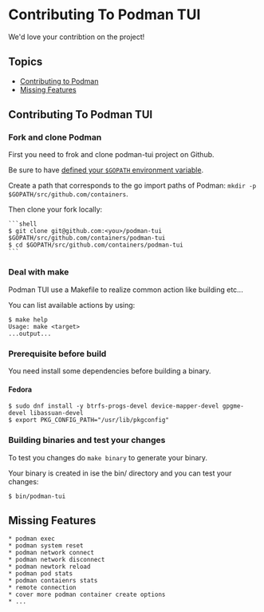 # Contributing To Podman TUI
We'd love your contribtion on the project!

## Topics
* [Contributing to Podman](#contributing-to-podman-tui)
* [Missing Features](#missing-features)

## Contributing To Podman TUI

### Fork and clone Podman

First you need to frok and clone podman-tui project on Github.

Be sure to have [defined your `$GOPATH` environment variable](https://github.com/golang/go/wiki/GOPATH).

Create a path that corresponds to the go import paths of Podman: `mkdir -p $GOPATH/src/github.com/containers`.

Then clone your fork locally:

    ```shell
    $ git clone git@github.com:<you>/podman-tui $GOPATH/src/github.com/containers/podman-tui
    $ cd $GOPATH/src/github.com/containers/podman-tui
    ```

### Deal with make

Podman TUI use a Makefile to realize common action like building etc...

You can list available actions by using:

```shell
$ make help
Usage: make <target>
...output...
```

### Prerequisite before build
You need install some dependencies before building a binary.

#### Fedora

  ```shell
  $ sudo dnf install -y btrfs-progs-devel device-mapper-devel gpgme-devel libassuan-devel
  $ export PKG_CONFIG_PATH="/usr/lib/pkgconfig"
  ```

### Building binaries and test your changes

To test you changes do `make binary` to generate your binary.

Your binary is created in ise the bin/ directory and you can test your changes:

```shell
$ bin/podman-tui
```

## Missing Features
```
* podman exec
* podman system reset
* podman network connect
* podman network disconnect
* podman newtork reload
* podman pod stats
* podman contaienrs stats
* remote connection
* cover more podman container create options 
* ... 

```
